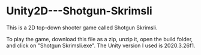 # Unity2D---Shotgun-Skrimsli
This is a 2D top-down shooter game called Shotgun Skrimsli.

To play the game, download this file as a zip, unzip it, open the build folder, and click on "Shotgun Skrimsli.exe".
The Unity version I used is 2020.3.26f1.
